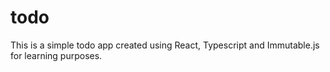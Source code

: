 # todo

This is a simple todo app created using React, Typescript and Immutable.js for learning purposes.
